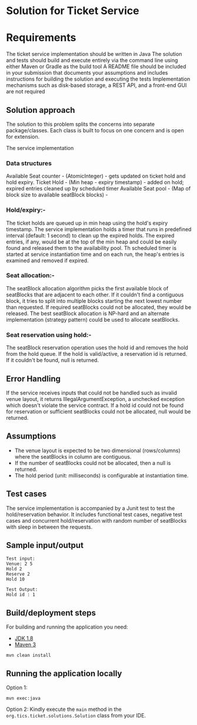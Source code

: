 # Solution for Ticket Service

# Requirements
The ticket service implementation should be written in Java
The solution and tests should build and execute entirely via the command line using either Maven or Gradle as the build tool
A README file should be included in your submission that documents your assumptions and includes instructions for building the
solution and executing the tests
Implementation mechanisms such as disk-based storage, a REST API, and a front-end GUI are not required


## Solution approach
The solution to this problem splits the concerns into separate package/classes. Each class is built to focus on one 
concern and is open for extension. 

The service implementation 

### Data structures

Available Seat counter - (AtomicInteger) - gets updated on ticket hold and hold expiry.
Ticket Hold - 			 (Min heap - expiry timestamp) - added on hold; expired entries cleaned up by scheduled timer 
Available Seat pool - (Map of block size to available seatBlock blocks) - 

### Hold/expiry:-
 The ticket holds are queued up in min heap using the hold's expiry timestamp. The service implementation holds a timer
  that runs in predefined interval (default: 1 second) to clean up the expired holds. The expired entries, if any, would
   be at the top of the min heap and could be easily found and released them to the availability pool. Th scheduled timer
    is started at service instantiation time and on each run, the heap's entries is examined and removed if expired. 

### Seat allocation:-
 The seatBlock allocation algorithm picks the first available block of seatBlocks that are adjacent to each other. If it couldn't
  find a contiguous block, it tries to split into multiple blocks starting the next lowest number than requested. If
   required seatBlocks could not be allocated, they would be released. The best seatBlock allocation is NP-hard and an alternate
    implementation (strategy pattern) could be used to allocate seatBlocks.
 
### Seat reservation using hold:-
 The seatBlock reservation operation uses the hold id and removes the hold from the hold queue. If the hold is valid/active,
  a reservation id is returned. If it couldn't be found, null is returned. 
 
    
## Error Handling

If the service receives inputs that could not be handled such as invalid venue layout, it returns IllegalArgumentException,
 a unchecked exception which doesn't violate the service contract. If a hold id could not be found for reservation 
 or sufficient seatBlocks could not be allocated, null would be returned.
    
## Assumptions

- The venue layout is expected to be two dimensional (rows/columns) where the seatBlocks in column are contiguous. 
- If the number of seatBlocks could not be allocated, then a null is returned. 
- The hold period (unit: milliseconds) is configurable at instantiation time. 

## Test cases
The service implementation is accompanied by a Junit test to test the hold/reservation behavior. It includes functional
 test cases, negative test cases and concurrent hold/reservation with random number of seatBlocks with sleep in between the requests.

## Sample input/output 
```
Test input:
Venue: 2 5
Hold 2
Reserve 2
Hold 10
 
Test Output:
Hold id : 1
```

## Build/deployment steps

For building and running the application you need:

- [JDK 1.8](http://www.oracle.com/technetwork/java/javase/downloads/jdk8-downloads-2133151.html)
- [Maven 3](https://maven.apache.org)

```shell
mvn clean install
```

## Running the application locally

Option 1:

```shell
mvn exec:java
```

Option 2:
Kindly execute the `main` method in the `org.tics.ticket.solutions.Solution` class from your IDE.

